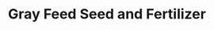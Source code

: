 ---
title: "Gray Feed Seed and Fertilizer"
url: /gray/gray-feed-seed-and-fertilizer/
shop: Landwirtschaftlich
---